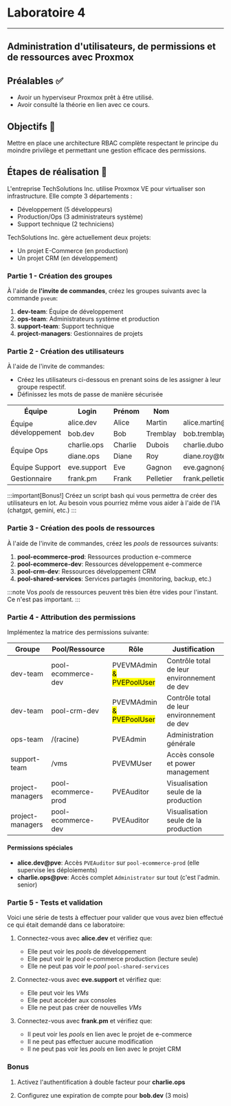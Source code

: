 # Laboratoire 4

* * *

## Administration d'utilisateurs, de permissions et de ressources avec Proxmox

## Préalables ✅

- Avoir un hyperviseur Proxmox prêt à être utilisé.
- Avoir consulté la théorie en lien avec ce cours.

## Objectifs 🎯

Mettre en place une architecture RBAC complète respectant le principe du moindre privilège et permettant une gestion efficace des permissions.

## Étapes de réalisation 🔢

L'entreprise TechSolutions Inc. utilise Proxmox VE pour virtualiser son infrastructure. Elle compte 3 départements :

- Développement (5 développeurs)
- Production/Ops (3 administrateurs système)
- Support technique (2 techniciens)

TechSolutions Inc. gère actuellement deux projets:

- Un projet E-Commerce (en production)
- Un projet CRM (en développement)

### Partie 1 - Création des groupes

À l'aide de **l'invite de commandes**, créez les groupes suivants avec la commande `pveum`:

1. **dev-team**: Équipe de développement
2. **ops-team**: Administrateurs système et production
3. **support-team**: Support technique
4. **project-managers**: Gestionnaires de projets

### Partie 2 - Création des utilisateurs

À l'aide de l'invite de commandes:

- Créez les utilisateurs ci-dessous en prenant soins de les assigner à leur groupe respectif.
- Définissez les mots de passe de manière sécurisée

<table>
    <tr>
        <th>Équipe</th>
        <th>Login</th>
        <th>Prénom</th>
        <th>Nom</th>
        <th>Courriel</th>
    </tr>
    <tr>
        <td rowspan="2">Équipe développement</td>
        <td>alice.dev</td>
        <td>Alice</td>
        <td>Martin</td>
        <td>alice.martin@techsolutions.com</td>
    </tr>
    <tr>
        <td>bob.dev</td>
        <td>Bob</td>
        <td>Tremblay</td>
        <td>bob.tremblay@techsolutions.com</td>
    </tr>
    <tr>
        <td rowspan="2">Équipe Ops</td>
        <td>charlie.ops</td>
        <td>Charlie</td>
        <td>Dubois</td>
        <td>charlie.dubois@techsolutions.com</td>
    </tr>
    <tr>
        <td>diane.ops</td>
        <td>Diane</td>
        <td>Roy</td>
        <td>diane.roy@techsolutions.com</td>
    </tr>
    <tr>
        <td>Équipe Support</td>
        <td>eve.support</td>
        <td>Eve</td>
        <td>Gagnon</td>
        <td>eve.gagnon@techsolutions.com</td>
    </tr>
    <tr>
        <td>Gestionnaire</td>
        <td>frank.pm</td>
        <td>Frank</td>
        <td>Pelletier</td>
        <td>frank.pelletier@techsolutions.com</td>
    </tr>
</table>

:::important[Bonus!]
Créez un script bash qui vous permettra de créer des utilisateurs en lot. Au besoin vous pourriez même vous aider à l'aide de l'IA (chatgpt, gemini, etc.)
:::

### Partie 3 - Création des pools de ressources

À l'aide de l'invite de commandes, créez les *pools* de ressources suivants:

1. **pool-ecommerce-prod**: Ressources production e-commerce
2. **pool-ecommerce-dev**: Ressources développement e-commerce
3. **pool-crm-dev**: Ressources développement CRM
4. **pool-shared-services**: Services partagés (monitoring, backup, etc.)

:::note
Vos *pools* de ressources peuvent très bien être vides pour l'instant. Ce n'est pas important.
:::

### Partie 4 - Attribution des permissions

Implémentez la matrice des permissions suivante:

|**Groupe**|**Pool/Ressource**|**Rôle**|**Justification**|
|----------|------------------|--------|-----------------|
|dev-team|pool-ecommerce-dev|PVEVMAdmin <mark>& PVEPoolUser</mark>|Contrôle total de leur environnement de dev|
|dev-team|pool-crm-dev|PVEVMAdmin <mark>& PVEPoolUser</mark>|Contrôle total de leur environnement de dev|
|ops-team|/(racine)|PVEAdmin|Administration générale|
|support-team|/vms|PVEVMUser|Accès console et power management|
|project-managers|pool-ecommerce-prod|PVEAuditor|Visualisation seule de la production|
|project-managers|pool-ecommerce-dev|PVEAuditor|Visualisation seule de la production|

#### Permissions spéciales

- **alice.dev@pve**: Accès `PVEAuditor` sur `pool-ecommerce-prod` (elle supervise les déploiements)
- **charlie.ops@pve**: Accès complet `Administrator` sur tout (c'est l'admin. senior)

### Partie 5 - Tests et validation

Voici une série de tests à effectuer pour valider que vous avez bien effectué ce qui était demandé dans ce laboratoire:

1. Connectez-vous avec **alice.dev** et vérifiez que:
    - Elle peut voir les *pools* de développement
    - Elle peut voir le *pool* e-commerce production (lecture seule)
    - Elle ne peut pas voir le *pool* `pool-shared-services`

2. Connectez-vous avec **eve.support** et vérifiez que:
    - Elle peut voir les *VMs*
    - Elle peut accéder aux consoles
    - Elle ne peut pas créer de nouvelles *VMs*

3. Connectez-vous avec **frank.pm** et vérifiez que:
    - Il peut voir les *pools* en lien avec le projet de e-commerce
    - Il ne peut pas effectuer aucune modification
    - Il ne peut pas voir les *pools* en lien avec le projet CRM

### Bonus

1. Activez l'authentification à double facteur pour **charlie.ops**

2. Configurez une expiration de compte pour **bob.dev** (3 mois)
